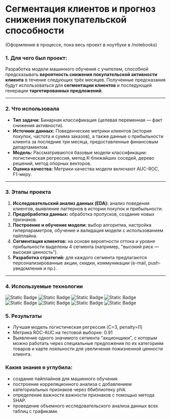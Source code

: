 # Сегментация клиентов и прогноз снижения покупательской способности

(Оформление в процессе, пока весь проект в ноутбуке в /notebooks)

### 1. **Для чего был проект:**
Разработка модели машинного обучения с учителем, способной предсказывать **вероятность снижения покупательской активности клиента** в течение следующих трёх месяцев. Полученные предсказания будут использоваться для **сегментации клиентов** и последующей генерации **таргетированных предложений**.

---

### 2. **Что использовала**
- **Тип задачи:** Бинарная классификация (целевая переменная — факт снижения активности).
- **Источник данных:** Поведенческие метрики клиентов (история покупок, частота и сумма заказов), а также данные о прибыльности клиента за последние три месяца, предоставленные финансовым департаментом.
- **Модель:** Рассматриваются базовые модели классификации: логистическая регрессия, метод K-ближайших соседей, дерево решений, метод опорных векторов.
- **Оценка качества:** Метрики качества модели включают AUC-ROC, F1-меру.

---

### 3. **Этапы проекта**
1. **Исследовательский анализ данных (EDA):** анализ поведения клиентов, выявление паттернов в истории покупок и прибыльности.
2. **Предобработка данных:** обработка пропусков, создание новых признаков.
3. **Построение и обучение модели:** выбор алгоритма, настройка гиперпараметров, обучение и валидация модели с использованием пайплайна.
4. **Сегментация клиентов:** на основе вероятности оттока и уровня прибыльности выделены 4 сегмента (например, "высокий риск — высокая ценность").
5. **Разработка стратегий:** для каждого сегмента предлагаются персонализированные акции, скидки, коммуникации (e-mail, push-уведомления и пр.).

---
### 4. **Используемые технологии**
![Static Badge](https://img.shields.io/badge/Python-you_like?style=flat&color=blue)
![Static Badge](https://img.shields.io/badge/numpy-you_like?style=flat&color=green)
![Static Badge](https://img.shields.io/badge/pandas-you_like?style=flat&color=pink)
![Static Badge](https://img.shields.io/badge/scikit-learn-you_like?style=flat&color=red)
![Static Badge](https://img.shields.io/badge/matplotlib-you_like?style=flat&color=red)
![Static Badge](https://img.shields.io/badge/seaborn-you_like?style=flat&color=lightblue)
![Static Badge](https://img.shields.io/badge/phik-you_like?style=flat&color=blue)
![Static Badge](https://img.shields.io/badge/shap-you_like?style=flat&color=purple)

### 5. **Результаты** 
- Лучшая модель логистическая регрессия (C=3, penalty=l1)
- Метрика ROC-AUC на тестовой выборке: 0.91
- Выявление одного значимого сегмента "акционщики", с которым можно работать через специальные предложения по их категориям товаров и карте лояльности для увеличения пожизненной ценности клиента.


### Какия знания я углубила:
- создание пайплайнов для машинного обучения
- построение корреляционного анализа с добавлением категориальных признаков через ббиблиотеку phik
- определение важности важности признаков с помощью метода SHAP. 
- проведение объемного исследовательского анализа данных всех таблиц с графиками.
